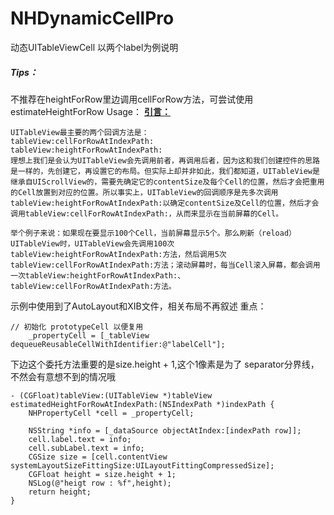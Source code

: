 # NHDynamicCellPro
动态UITableViewCell 以两个label为例说明
##### Tips：
不推荐在heightForRow里边调用cellForRow方法，可尝试使用estimateHeightForRow
Usage：
**[引言：](http://longxdragon.github.io/2015/05/26/UITableView%E4%BC%98%E5%8C%96%E6%8A%80%E5%B7%A7/)**
```
UITableView最主要的两个回调方法是：
tableView:cellForRowAtIndexPath:
tableView:heightForRowAtIndexPath:
理想上我们是会认为UITableView会先调用前者，再调用后者，因为这和我们创建控件的思路是一样的，先创建它，再设置它的布局。但实际上却并非如此，我们都知道，UITableView是继承自UIScrollView的，需要先确定它的contentSize及每个Cell的位置，然后才会把重用的Cell放置到对应的位置。所以事实上，UITableView的回调顺序是先多次调用tableView:heightForRowAtIndexPath:以确定contentSize及Cell的位置，然后才会调用tableView:cellForRowAtIndexPath:，从而来显示在当前屏幕的Cell。

举个例子来说：如果现在要显示100个Cell，当前屏幕显示5个。那么刷新（reload）UITableView时，UITableView会先调用100次tableView:heightForRowAtIndexPath:方法，然后调用5次tableView:cellForRowAtIndexPath:方法；滚动屏幕时，每当Cell滚入屏幕，都会调用一次tableView:heightForRowAtIndexPath:、tableView:cellForRowAtIndexPath:方法。

```
示例中使用到了AutoLayout和XIB文件，相关布局不再叙述
重点：
```
// 初始化 prototypeCell 以便复用
    _propertyCell = [_tableView dequeueReusableCellWithIdentifier:@"labelCell"];

```
下边这个委托方法重要的是size.height + 1,这个1像素是为了 separator分界线，不然会有意想不到的情况哦

```
- (CGFloat)tableView:(UITableView *)tableView estimatedHeightForRowAtIndexPath:(NSIndexPath *)indexPath {
    NHPropertyCell *cell = _propertyCell;
    
    NSString *info = [_dataSource objectAtIndex:[indexPath row]];
    cell.label.text = info;
    cell.subLabel.text = info;
    CGSize size = [cell.contentView systemLayoutSizeFittingSize:UILayoutFittingCompressedSize];
    CGFloat height = size.height + 1;
    NSLog(@"heigt row : %f",height);
    return height;
}

```

